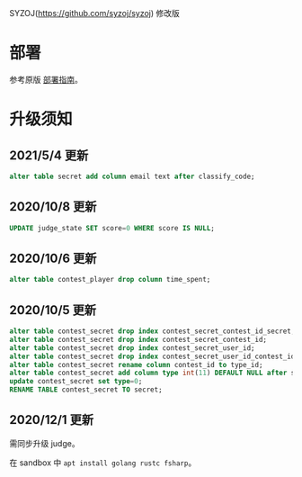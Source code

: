 SYZOJ(https://github.com/syzoj/syzoj) 修改版

# 部署
参考原版 [部署指南](https://github.com/syzoj/syzoj/wiki/%E9%83%A8%E7%BD%B2%E6%8C%87%E5%8D%97)。

# 升级须知

## 2021/5/4 更新

```sql
alter table secret add column email text after classify_code;
```

## 2020/10/8 更新

```sql
UPDATE judge_state SET score=0 WHERE score IS NULL;
```

## 2020/10/6 更新

```sql
alter table contest_player drop column time_spent;
```

## 2020/10/5 更新

```sql
alter table contest_secret drop index contest_secret_contest_id_secret;
alter table contest_secret drop index contest_secret_contest_id;
alter table contest_secret drop index contest_secret_user_id;
alter table contest_secret drop index contest_secret_user_id_contest_id;
alter table contest_secret rename column contest_id to type_id;
alter table contest_secret add column type int(11) DEFAULT NULL after secret;
update contest_secret set type=0;
RENAME TABLE contest_secret TO secret;
```

## 2020/12/1 更新

需同步升级 judge。

在 sandbox 中 `apt install golang rustc fsharp`。